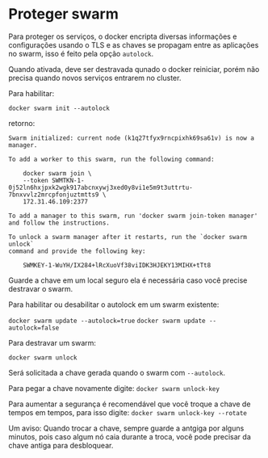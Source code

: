 # Proteger swarm

Para proteger os serviços, o docker encripta diversas informações e configurações usando o TLS e as chaves se propagam entre as aplicações no swarm, isso é feito pela opção `autolock`.

Quando ativada, deve ser destravada qunado o docker reiniciar, porém não precisa quando novos serviços entrarem no cluster.

Para habilitar:

`docker swarm init --autolock`

retorno:

```
Swarm initialized: current node (k1q27tfyx9rncpixhk69sa61v) is now a manager.

To add a worker to this swarm, run the following command:

    docker swarm join \
    --token SWMTKN-1-0j52ln6hxjpxk2wgk917abcnxywj3xed0y8vi1e5m9t3uttrtu-7bnxvvlz2mrcpfonjuztmtts9 \
    172.31.46.109:2377

To add a manager to this swarm, run 'docker swarm join-token manager' and follow the instructions.

To unlock a swarm manager after it restarts, run the `docker swarm unlock`
command and provide the following key:

    SWMKEY-1-WuYH/IX284+lRcXuoVf38viIDK3HJEKY13MIHX+tTt8
```

Guarde a chave em um local seguro ela é necessária caso você precise destravar o swarm.

Para habilitar ou desabilitar o autolock em um swarm existente:

`docker swarm update --autolock=true`
`docker swarm update --autolock=false`

Para destravar um swarm:

`docker swarm unlock`

Será solicitada a chave gerada quando o swarm com `--autolock`.

Para pegar a chave novamente digite: `docker swarm unlock-key`

Para aumentar a segurança é recomendável que você troque a chave de tempos em tempos, para isso digite:
`docker swarm unlock-key --rotate`

Um aviso: Quando trocar a chave, sempre guarde a antgiga por alguns minutos, pois caso algum nó caia durante a troca, você pode precisar da chave antiga para desbloquear.